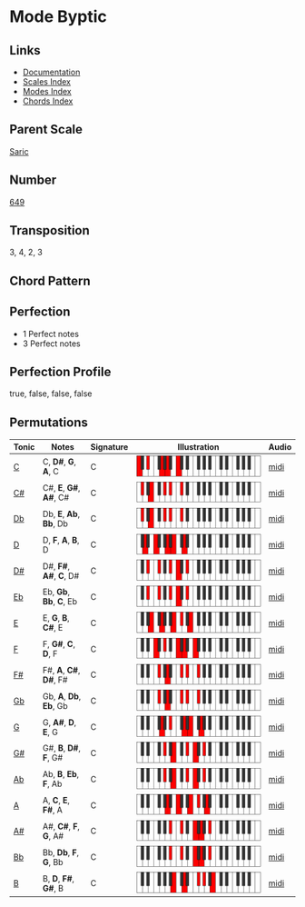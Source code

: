 # Mode Byptic

## Links

- [Documentation](README.md)
- [Scales Index](Scales.md)
- [Modes Index](Modes.md)
- [Chords Index](Chords.md)

## Parent Scale

[Saric](ScaleSaric.md)

## Number

[649](https://ianring.com/musictheory/scales/649)

## Transposition

3, 4, 2, 3

## Chord Pattern



## Perfection

- 1 Perfect notes
- 3 Perfect notes

## Perfection Profile

true, false, false, false

## Permutations

| Tonic | Notes | Signature | Illustration | Audio |
|-------|-------|-----------|--------------|-------|
| [C](ModeCNaturalByptic.md) | C, **D#**, **G**, **A**, C | C | ![CNaturalByptic](ModeCNaturalByptic.png) | [midi](https://github.com/edipermadi/music/blob/main/docs/ModeCNaturalByptic.mid?raw=true) |
| [C#](ModeCSharpByptic.md) | C#, **E**, **G#**, **A#**, C# | C | ![CSharpByptic](ModeCSharpByptic.png) | [midi](https://github.com/edipermadi/music/blob/main/docs/ModeCSharpByptic.mid?raw=true) |
| [Db](ModeDFlatByptic.md) | Db, **E**, **Ab**, **Bb**, Db | C | ![DFlatByptic](ModeDFlatByptic.png) | [midi](https://github.com/edipermadi/music/blob/main/docs/ModeDFlatByptic.mid?raw=true) |
| [D](ModeDNaturalByptic.md) | D, **F**, **A**, **B**, D | C | ![DNaturalByptic](ModeDNaturalByptic.png) | [midi](https://github.com/edipermadi/music/blob/main/docs/ModeDNaturalByptic.mid?raw=true) |
| [D#](ModeDSharpByptic.md) | D#, **F#**, **A#**, **C**, D# | C | ![DSharpByptic](ModeDSharpByptic.png) | [midi](https://github.com/edipermadi/music/blob/main/docs/ModeDSharpByptic.mid?raw=true) |
| [Eb](ModeEFlatByptic.md) | Eb, **Gb**, **Bb**, **C**, Eb | C | ![EFlatByptic](ModeEFlatByptic.png) | [midi](https://github.com/edipermadi/music/blob/main/docs/ModeEFlatByptic.mid?raw=true) |
| [E](ModeENaturalByptic.md) | E, **G**, **B**, **C#**, E | C | ![ENaturalByptic](ModeENaturalByptic.png) | [midi](https://github.com/edipermadi/music/blob/main/docs/ModeENaturalByptic.mid?raw=true) |
| [F](ModeFNaturalByptic.md) | F, **G#**, **C**, **D**, F | C | ![FNaturalByptic](ModeFNaturalByptic.png) | [midi](https://github.com/edipermadi/music/blob/main/docs/ModeFNaturalByptic.mid?raw=true) |
| [F#](ModeFSharpByptic.md) | F#, **A**, **C#**, **D#**, F# | C | ![FSharpByptic](ModeFSharpByptic.png) | [midi](https://github.com/edipermadi/music/blob/main/docs/ModeFSharpByptic.mid?raw=true) |
| [Gb](ModeGFlatByptic.md) | Gb, **A**, **Db**, **Eb**, Gb | C | ![GFlatByptic](ModeGFlatByptic.png) | [midi](https://github.com/edipermadi/music/blob/main/docs/ModeGFlatByptic.mid?raw=true) |
| [G](ModeGNaturalByptic.md) | G, **A#**, **D**, **E**, G | C | ![GNaturalByptic](ModeGNaturalByptic.png) | [midi](https://github.com/edipermadi/music/blob/main/docs/ModeGNaturalByptic.mid?raw=true) |
| [G#](ModeGSharpByptic.md) | G#, **B**, **D#**, **F**, G# | C | ![GSharpByptic](ModeGSharpByptic.png) | [midi](https://github.com/edipermadi/music/blob/main/docs/ModeGSharpByptic.mid?raw=true) |
| [Ab](ModeAFlatByptic.md) | Ab, **B**, **Eb**, **F**, Ab | C | ![AFlatByptic](ModeAFlatByptic.png) | [midi](https://github.com/edipermadi/music/blob/main/docs/ModeAFlatByptic.mid?raw=true) |
| [A](ModeANaturalByptic.md) | A, **C**, **E**, **F#**, A | C | ![ANaturalByptic](ModeANaturalByptic.png) | [midi](https://github.com/edipermadi/music/blob/main/docs/ModeANaturalByptic.mid?raw=true) |
| [A#](ModeASharpByptic.md) | A#, **C#**, **F**, **G**, A# | C | ![ASharpByptic](ModeASharpByptic.png) | [midi](https://github.com/edipermadi/music/blob/main/docs/ModeASharpByptic.mid?raw=true) |
| [Bb](ModeBFlatByptic.md) | Bb, **Db**, **F**, **G**, Bb | C | ![BFlatByptic](ModeBFlatByptic.png) | [midi](https://github.com/edipermadi/music/blob/main/docs/ModeBFlatByptic.mid?raw=true) |
| [B](ModeBNaturalByptic.md) | B, **D**, **F#**, **G#**, B | C | ![BNaturalByptic](ModeBNaturalByptic.png) | [midi](https://github.com/edipermadi/music/blob/main/docs/ModeBNaturalByptic.mid?raw=true) |
